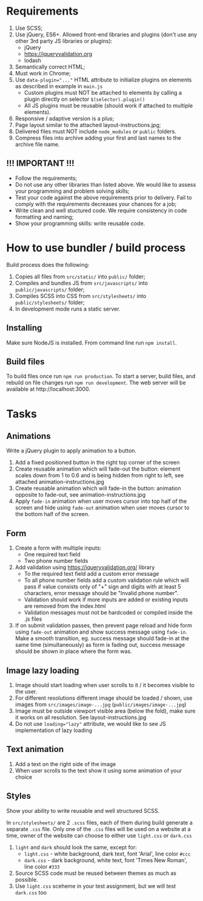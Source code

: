 # Requirements

1. Use SCSS;
2. Use jQuery, ES6+. Allowed front-end libraries and plugins (don't use any other 3rd party JS libraries or plugins):
   - jQuery
   - https://jqueryvalidation.org
   - lodash
3. Semantically correct HTML;
4. Must work in Chrome;
5. Use `data-plugin="..."` HTML attribute to initialize plugins on elements as described in example in `main.js`
   - Custom plugins must NOT be attached to elements by calling a plugin directly on selector `$(selector).plugin()`
   - All JS plugins must be reusable (should work if attached to multiple elements).
6. Responsive / adaptive version is a plus;
7. Page layout similar to the attached layout-instructions.jpg;
8. Delivered files must NOT include `node_modules` or `public` folders.
9. Compress files into archive adding your first and last names to the archive file name.

## !!! IMPORTANT !!!

- Follow the requirements;
- Do not use any other libraries than listed above. We would like to assess your programming and problem solving skills;
- Test your code against the above requirements prior to delivery. Fail to comply with the requirements decreases your chances for a job;
- Write clean and well stuctured code. We require consistency in code formatting and naming;
- Show your programming skills: write reusable code.

# How to use bundler / build process

Build process does the following:

1. Copies all files from `src/static/` into `public/` folder;
2. Compiles and bundles JS from `src/javascripts/` into `public/javascripts/` folder;
3. Compiles SCSS into CSS from `src/stylesheets/` into `public/stylesheets/` folder;
4. In development mode runs a static server.

## Installing

Make sure NodeJS is installed.
From command line run `npm install`.

## Build files

To build files once run `npm run production`.
To start a server, build files, and rebuild on file changes run `npm run development`. The web server will be available at http://localhost:3000.

# Tasks

## Animations

Write a jQuery plugin to apply animation to a button.

1. Add a fixed positioned button in the right top corner of the screen
2. Create reusable animation which will fade-out the button: element scales down from 1 to 0.6 and is being hidden from right to left, see attached animation-instructions.jpg
3. Create reusable animation which will fade-in the button: animation opposite to fade-out, see animation-instructions.jpg
4. Apply `fade-in` animation when user moves cursor into top half of the screen and hide using `fade-out` animation when user moves cursor to the bottom half of the screen.

## Form

1. Create a form with multiple inputs:
   - One required text field
   - Two phone number fields
2. Add validation using https://jqueryvalidation.org/ library
   - To the required text field add a custom error message
   - To all phone number fields add a custom validation rule which will pass if value consists only of "+" sign and digits with at least 5 characters, error message should be "Invalid phone number".
   - Validation should work if more inputs are added or existing inputs are removed from the index.html
   - Validation messages must not be hardcoded or compiled inside the .js files
3. If on submit validation passes, then prevent page reload and hide form using `fade-out` animation and show success message using `fade-in`. Make a smooth transition, eg. success message should fade-in at the same time (simultaneously) as form is fading out, success message should be shown in place where the form was.

## Image lazy loading

1. Image should start loading when user scrolls to it / it becomes visible to the user.
2. For different resolutions different image should be loaded / shown, use images from `src/images/image-...jpg` (`public/images/image-...jpg`)
3. Image must be outside viewport visible area (below the fold), make sure it works on all resolution. See layout-instructions.jpg
4. Do not use `loading="lazy"` attribute, we would like to see JS implementation of lazy loading

## Text animation

1. Add a text on the right side of the image
2. When user scrolls to the text show it using some animation of your choice

## Styles

Show your ability to write reusable and well structured SCSS.

In `src/stylesheets/` are 2 `.scss` files, each of them during build generate a separate `.css` file.
Only one of the `.css` files will be used on a website at a time, owner of the website can choose to either use `light.css` or `dark.css`

1. `light` and `dark` should look the same, except for:
   - `light.css` - white background, dark text, font 'Arial', line color `#ccc`
   - `dark.css` - dark background, white text, font 'Times New Roman', line color `#333`
2. Source SCSS code must be reused between themes as much as possible.
3. Use `light.css` sceheme in your test assignment, but we will test `dark.css` too
